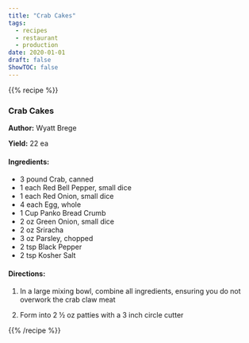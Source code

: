 ```yaml
---
title: "Crab Cakes"
tags:
  - recipes
  - restaurant
  - production
date: 2020-01-01 
draft: false
ShowTOC: false
---
```


{{% recipe %}}

### Crab Cakes

**Author:** Wyatt Brege

**Yield:** 22 ea

#### Ingredients:

- 3 pound Crab, canned
- 1 each Red Bell Pepper, small dice
- 1 each Red Onion, small dice
- 4 each Egg, whole
- 1 Cup Panko Bread Crumb
- 2 oz Green Onion, small dice
- 2 oz Sriracha
- 3 oz Parsley, chopped
- 2 tsp Black Pepper
- 2 tsp Kosher Salt

#### Directions:

1.  In a large mixing bowl, combine all ingredients, ensuring you do not
    overwork the crab claw meat

2.  Form into 2 ½ oz patties with a 3 inch circle cutter



{{% /recipe %}}
